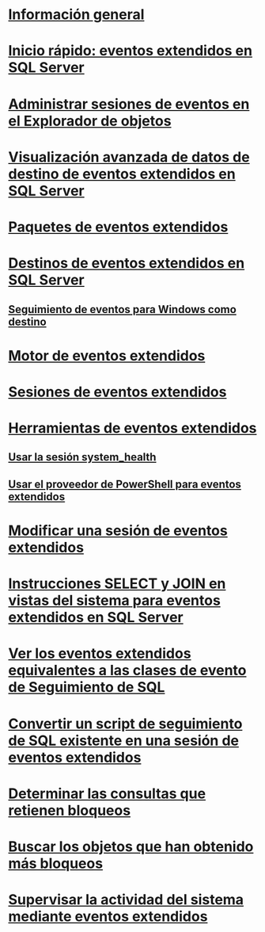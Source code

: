 # [Información general](extended-events.md)  
# [Inicio rápido: eventos extendidos en SQL Server](quick-start-extended-events-in-sql-server.md)  
# [Administrar sesiones de eventos en el Explorador de objetos](manage-event-sessions-in-the-object-explorer.md)  
# [Visualización avanzada de datos de destino de eventos extendidos en SQL Server](advanced-viewing-of-target-data-from-extended-events-in-sql-server.md)  
# [Paquetes de eventos extendidos](sql-server-extended-events-packages.md)  
# [Destinos de eventos extendidos en SQL Server](targets-for-extended-events-in-sql-server.md)  
## [Seguimiento de eventos para Windows como destino](event-tracing-for-windows-target.md)  
# [Motor de eventos extendidos](sql-server-extended-events-engine.md)  
# [Sesiones de eventos extendidos](sql-server-extended-events-sessions.md)  
# [Herramientas de eventos extendidos](extended-events-tools.md)  
## [Usar la sesión system_health](use-the-system-health-session.md)  
## [Usar el proveedor de PowerShell para eventos extendidos](use-the-powershell-provider-for-extended-events.md)  
# [Modificar una sesión de eventos extendidos](alter-an-extended-events-session.md)  
# [Instrucciones SELECT y JOIN en vistas del sistema para eventos extendidos en SQL Server](selects-and-joins-from-system-views-for-extended-events-in-sql-server.md)  
# [Ver los eventos extendidos equivalentes a las clases de evento de Seguimiento de SQL](view-the-extended-events-equivalents-to-sql-trace-event-classes.md)  
# [Convertir un script de seguimiento de SQL existente en una sesión de eventos extendidos](convert-an-existing-sql-trace-script-to-an-extended-events-session.md)  
# [Determinar las consultas que retienen bloqueos](determine-which-queries-are-holding-locks.md)  
# [Buscar los objetos que han obtenido más bloqueos](find-the-objects-that-have-the-most-locks-taken-on-them.md)  
# [Supervisar la actividad del sistema mediante eventos extendidos](monitor-system-activity-using-extended-events.md)  
